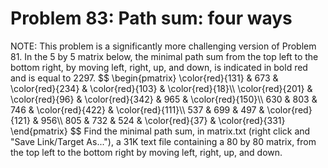 # Problem 83: Path sum: four ways
NOTE: This problem is a significantly more challenging version of
Problem 81. In the 5 by 5 matrix below, the minimal path sum from the
top left to the bottom right, by moving left, right, up, and down, is
indicated in bold red and is equal to 2297. \$\$ \\begin{pmatrix}
\\color{red}{131} & 673 & \\color{red}{234} & \\color{red}{103} &
\\color{red}{18}\\\\ \\color{red}{201} & \\color{red}{96} &
\\color{red}{342} & 965 & \\color{red}{150}\\\\ 630 & 803 & 746 &
\\color{red}{422} & \\color{red}{111}\\\\ 537 & 699 & 497 &
\\color{red}{121} & 956\\\\ 805 & 732 & 524 & \\color{red}{37} &
\\color{red}{331} \\end{pmatrix} \$\$ Find the minimal path sum, in
matrix.txt (right click and "Save Link/Target As..."), a 31K text file
containing a 80 by 80 matrix, from the top left to the bottom right by
moving left, right, up, and down.
